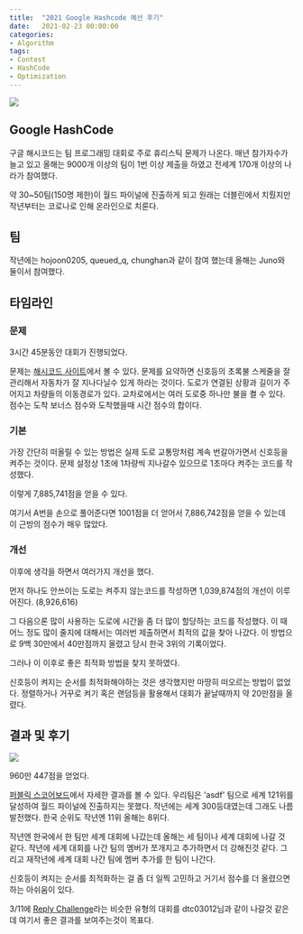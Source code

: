 ```yaml
---
title:  "2021 Google Hashcode 예선 후기"
date:   2021-02-23 00:00:00
categories:
- Algorithm
tags:
- Contest
- HashCode
- Optimization
---
```


![](https://i.imgur.com/kNkcoUk.png)

## Google HashCode

구글 해시코드는 팀 프로그래밍 대회로 주로 휴리스틱 문제가 나온다. 매년 참가자수가 늘고 있고 올해는 9000개 이상의 팀이 1번 이상 제출을 하였고 전세계 170개 이상의 나라가 참여했다.

약 30~50팀(150명 제한)이 월드 파이널에 진출하게 되고 원래는 더블린에서 치뤘지만 작년부터는 코로나로 인해 온라인으로 치룬다.

## 팀

작년에는 hojoon0205, queued_q, chunghan과 같이 참여 했는데 올해는 Juno와 둘이서 참여했다.

## 타임라인

### 문제 
3시간 45분동안 대회가 진행되었다.

문제는 [해시코드 사이트](https://hashcodejudge.withgoogle.com/)에서 볼 수 있다. 문제를 요약하면 신호등의 초록불 스케줄을 잘 관리해서 자동차가 잘 지나다닐수 있게 하라는 것이다. 도로가 연결된 상황과 길이가 주어지고 차량들의 이동경로가 있다. 교차로에서는 여러 도로중 하나만 불을 켤 수 있다. 점수는 도착 보너스 점수와 도착했을때 시간 점수의 합이다.

### 기본

가장 간단히 떠올릴 수 있는 방법은 실제 도로 교통망처럼 계속 번갈아가면서 신호등을 켜주는 것이다. 문제 설정상 1초에 1차량씩 지나갈수 있으므로 1초마다 켜주는 코드를 작성했다.

이렇게 7,885,741점을 얻을 수 있다.

여기서 A번을 손으로 풀어준다면 1001점을 더 얻어서 7,886,742점을 얻을 수 있는데 이 근방의 점수가 매우 많았다.

### 개선

이후에 생각을 하면서 여러가지 개선을 했다.

먼저 하나도 안쓰이는 도로는 켜주지 않는코드를 작성하면 1,039,874점의 개선이 이루어진다. (8,926,616)

그 다음으론 많이 사용하는 도로에 시간을 좀 더 많이 할당하는 코드를 작성했다. 이 때 어느 정도 많이 줄지에 대해서는 여러번 제출하면서 최적의 값을 찾아 나갔다. 이 방법으로 9백 30만에서 40만점까지 올렸고 당시 한국 3위의 기록이었다.

그러나 이 이후로 좋은 최적화 방법을 찾지 못하였다.

신호등이 켜지는 순서를 최적화해야하는 것은 생각했지만 마땅히 떠오르는 방법이 없었다. 정렬하거나 거꾸로 켜기 혹은 랜덤등을 활용해서 대회가 끝날때까지 약 20만점을 올렸다.

## 결과 및 후기

![](https://i.imgur.com/2hsskH9.png)

960만 447점을 얻었다. 

[퍼블릭 스코어보드](https://hashcodejudge.withgoogle.com/scoreboard)에서 자세한 결과를 볼 수 있다. 우리팀은 'asdf' 팀으로 세계 121위를 달성하여 월드 파이널에 진출하지는 못했다. 작년에는 세계 300등대였는데 그래도 나름 발전했다. 한국 순위도 작년엔 11위 올해는 8위다.

작년엔 한국에서 한 팀만 세계 대회에 나갔는데 올해는 세 팀이나 세계 대회에 나갈 것 같다. 작년에 세계 대회를 나간 팀의 멤버가 쪼개지고 추가하면서 더 강해진것 같다. 그리고 재작년에 세계 대회 나간 팀에 멤버 추가를 한 팀이 나간다.

신호등이 켜지는 순서를 최적화하는 걸 좀 더 일찍 고민하고 거기서 점수를 더 올렸으면 하는 아쉬움이 있다.

3/11에 [Reply Challenge](https://challenges.reply.com/tamtamy/challenges/category/coding#home)라는 비슷한 유형의 대회를 dtc03012님과 같이 나갈것 같은데 여기서 좋은 결과를 보여주는것이 목표다.
